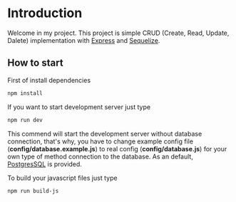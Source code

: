 # Introduction

Welcome in my project. This project is simple CRUD (Create, Read, Update, Dalete) implementation with [Express](https://expressjs.com/) and [Sequelize](https://sequelize.org/master/).

## How to start

First of install dependencies

```bash
npm install
```

If you want to start development server just type

```bash
npm run dev
```

This commend will start the development server without database connection, that's why, you have to change example config file (**config/database.example.js**) to real config (**config/database.js**) for your own type of method connection to the database. As an default, [PostgresSQL](https://www.postgresql.org/) is provided.

To build your javascript files just type 

```bash
npm run build-js
```